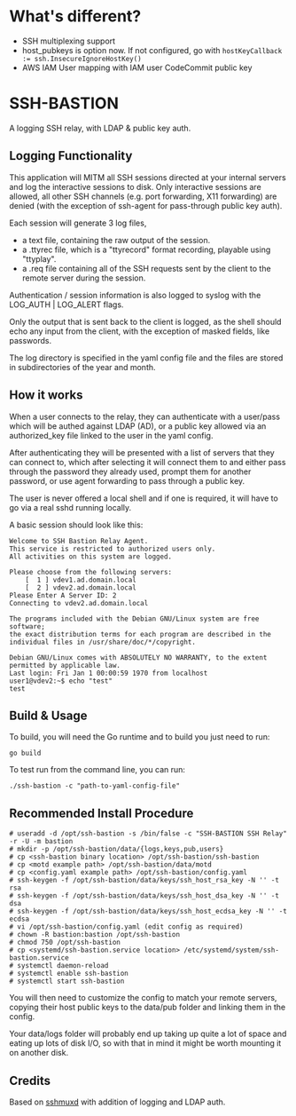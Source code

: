 # What's different?

- SSH multiplexing support
- host_pubkeys is option now. If not configured, go with `hostKeyCallback := ssh.InsecureIgnoreHostKey()`
- AWS IAM User mapping with IAM user CodeCommit public key

# SSH-BASTION
A logging SSH relay, with LDAP & public key auth.

## Logging Functionality
This application will MITM all SSH sessions directed at your internal servers and log the interactive sessions to disk.
Only interactive sessions are allowed, all other SSH channels (e.g. port forwarding, X11 forwarding) are denied (with the exception of ssh-agent for pass-through public key auth).

Each session will generate 3 log files,
 * a text file, containing the raw output of the session.
 * a .ttyrec file, which is a "ttyrecord" format recording, playable using "ttyplay".
 * a .req file containing all of the SSH requests sent by the client to the remote server during the session.

Authentication / session information is also logged to syslog with the LOG_AUTH | LOG_ALERT flags.

Only the output that is sent back to the client is logged, as the shell should echo any input from the client, with the exception of masked fields, like passwords.

The log directory is specified in the yaml config file and the files are stored in subdirectories of the year and month.

## How it works
When a user connects to the relay, they can authenticate with a user/pass which will be authed against LDAP (AD), or a public key allowed via an authorized_key file linked to the user in the yaml config.

After authenticating they will be presented with a list of servers that they can connect to, which after selecting it will connect them to and either pass through the password they already used, prompt them for another password, or use agent forwarding to pass through a public key.

The user is never offered a local shell and if one is required, it will have to go via a real sshd running locally.

A basic session should look like this:
```
Welcome to SSH Bastion Relay Agent.
This service is restricted to authorized users only.
All activities on this system are logged.

Please choose from the following servers:
    [  1 ] vdev1.ad.domain.local
    [  2 ] vdev2.ad.domain.local
Please Enter A Server ID: 2
Connecting to vdev2.ad.domain.local

The programs included with the Debian GNU/Linux system are free software;
the exact distribution terms for each program are described in the
individual files in /usr/share/doc/*/copyright.

Debian GNU/Linux comes with ABSOLUTELY NO WARRANTY, to the extent
permitted by applicable law.
Last login: Fri Jan 1 00:00:59 1970 from localhost
user1@vdev2:~$ echo "test"
test
```

## Build & Usage
To build, you will need the Go runtime and to build you just need to run:

```
go build
```

To test run from the command line, you can run:

```
./ssh-bastion -c "path-to-yaml-config-file"
```

## Recommended Install Procedure
```
# useradd -d /opt/ssh-bastion -s /bin/false -c "SSH-BASTION SSH Relay" -r -U -m bastion
# mkdir -p /opt/ssh-bastion/data/{logs,keys,pub,users}
# cp <ssh-bastion binary location> /opt/ssh-bastion/ssh-bastion
# cp <motd example path> /opt/ssh-bastion/data/motd
# cp <config.yaml example path> /opt/ssh-bastion/config.yaml
# ssh-keygen -f /opt/ssh-bastion/data/keys/ssh_host_rsa_key -N '' -t rsa
# ssh-keygen -f /opt/ssh-bastion/data/keys/ssh_host_dsa_key -N '' -t dsa
# ssh-keygen -f /opt/ssh-bastion/data/keys/ssh_host_ecdsa_key -N '' -t ecdsa
# vi /opt/ssh-bastion/config.yaml (edit config as required)
# chown -R bastion:bastion /opt/ssh-bastion
# chmod 750 /opt/ssh-bastion
# cp <systemd/ssh-bastion.service location> /etc/systemd/system/ssh-bastion.service
# systemctl daemon-reload
# systemctl enable ssh-bastion
# systemctl start ssh-bastion
```

You will then need to customize the config to match your remote servers, copying their host public keys to the data/pub folder and linking them in the config.

Your data/logs folder will probably end up taking up quite a lot of space and eating up lots of disk I/O, so with that in mind it might be worth mounting it on another disk.

## Credits
Based on [sshmuxd](https://github.com/joushou/sshmuxd) with addition of logging and LDAP auth.
